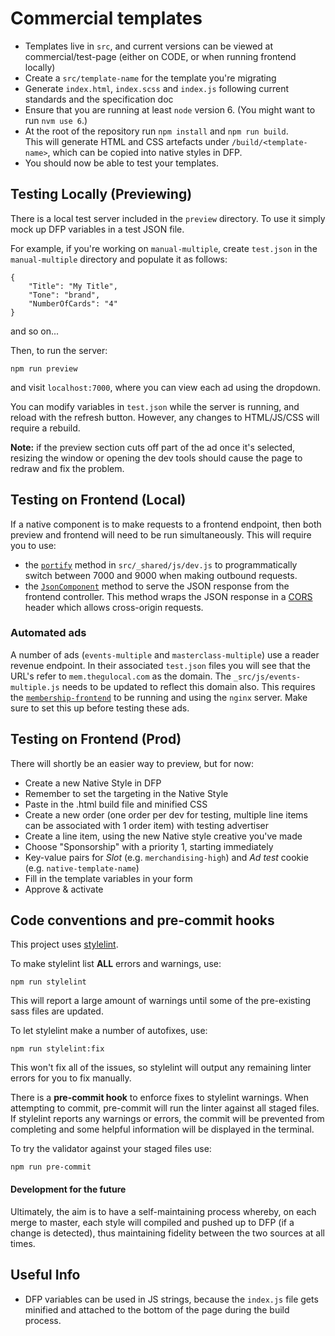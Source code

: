 # Commercial templates

- Templates live in `src`, and current versions can be viewed at commercial/test-page (either on CODE, or when running frontend locally)
- Create a `src/template-name` for the template you're migrating
- Generate `index.html`, `index.scss` and `index.js` following current standards and the specification doc
- Ensure that you are running at least `node` version 6. (You might want to run `nvm use 6`.)
- At the root of the repository run `npm install` and `npm run build`.  
  This will generate HTML and CSS artefacts under `/build/<template-name>`, which can be copied into native styles in DFP.
- You should now be able to test your templates.

## Testing Locally (Previewing)

There is a local test server included in the `preview` directory. To use it simply mock up DFP variables in a test JSON file.

For example, if you're working on `manual-multiple`, create `test.json` in the `manual-multiple` directory and populate it as follows:

```
{
    "Title": "My Title",
    "Tone": "brand",
    "NumberOfCards": "4"
}
```

and so on...

Then, to run the server:

```
npm run preview
```

and visit `localhost:7000`, where you can view each ad using the dropdown.

You can modify variables in `test.json` while the server is running, and reload with the refresh button. However, any changes to HTML/JS/CSS will require a rebuild.

**Note:** if the preview section cuts off part of the ad once it's selected, resizing the window or opening the dev tools should cause the page to redraw and fix the problem.

## Testing on Frontend (Local)
If a native component is to make requests to a frontend endpoint, then both preview and frontend will need to be run simultaneously.
This will require you to use:

- the [`portify`](https://github.com/guardian/commercial-templates/blob/master/src/_shared/js/dev.js) method in `src/_shared/js/dev.js` to programmatically switch between 7000 and 9000 when making outbound requests.
- the [`JsonComponent`](https://github.com/guardian/frontend/blob/master/common/app/common/JsonComponent.scala) method to serve the JSON response from the frontend controller. This method wraps the JSON response in a [CORS](https://github.com/guardian/frontend/blob/master/common/app/model/Cors.scala) header which allows cross-origin requests.

### Automated ads

A number of ads (`events-multiple` and `masterclass-multiple`) use a reader revenue endpoint. In their associated `test.json` files you will see that the URL's refer to `mem.thegulocal.com` as the domain. The `_src/js/events-multiple.js` needs to be updated to reflect this domain also. This requires the [`membership-frontend`](https://github.com/guardian/membership-frontend) to be running and using the `nginx` server. Make sure to set this up before testing these ads.

## Testing on Frontend (Prod)

There will shortly be an easier way to preview, but for now:

- Create a new Native Style in DFP
- Remember to set the targeting in the Native Style
- Paste in the .html build file and minified CSS
- Create a new order (one order per dev for testing, multiple line items can be associated with 1 order item) with testing advertiser
- Create a line item, using the new Native style creative you've made
- Choose "Sponsorship" with a priority 1, starting immediately
- Key-value pairs for *Slot* (e.g. `merchandising-high`) and *Ad test* cookie (e.g. `native-template-name`)
- Fill in the template variables in your form
- Approve & activate

## Code conventions and pre-commit hooks

This project uses [stylelint](https://github.com/stylelint/). 

To make stylelint list **ALL** errors and warnings, use:

```
npm run stylelint

```

This will report a large amount of warnings until some of the pre-existing sass files are updated.

To let stylelint make a number of autofixes, use:
```
npm run stylelint:fix
```
This won't fix all of the issues, so stylelint will output any remaining linter errors for you to fix manually.

There is a **pre-commit hook** to enforce fixes to stylelint warnings. When
attempting to commit, pre-commit will run the linter against all staged files. If stylelint reports any warnings or errors, the commit will be prevented from completing and some helpful information will be displayed in the terminal.

To try the validator against your staged files use:

```
npm run pre-commit

```

#### Development for the future

Ultimately, the aim is to have a self-maintaining process whereby, on each merge to master, each style will compiled and pushed up to DFP (if a change is detected), thus maintaining fidelity between the two sources at all times.

## Useful Info

- DFP variables can be used in JS strings, because the `index.js` file gets minified and attached to the bottom of the page during the build process.
